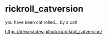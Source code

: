 # rickroll_catversion
you have been cat rolled... by a cat!

https://deisecodes.github.io/rickroll_catversion/
